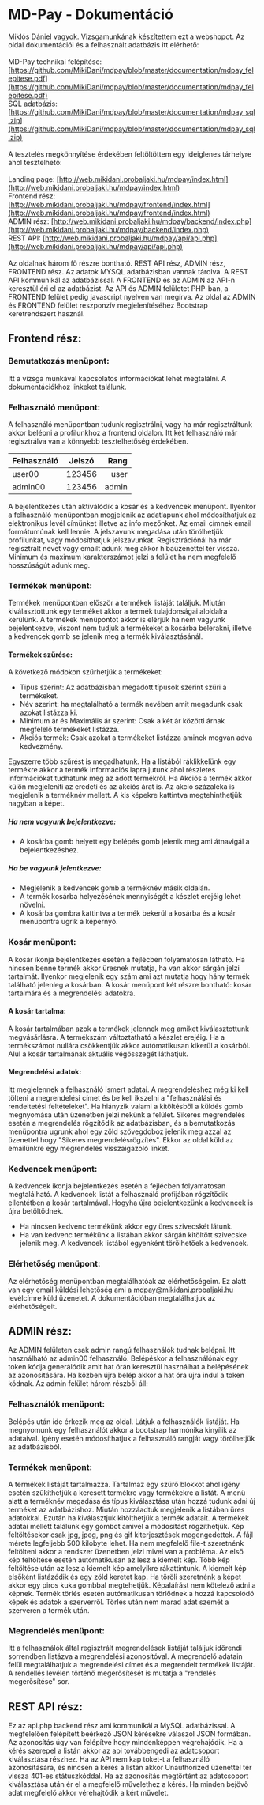 # MD-Pay - Dokumentáció

Miklós Dániel vagyok. Vizsgamunkának készítettem ezt a webshopot. Az oldal dokumentációi és a felhasznált adatbázis itt elérhető:<br><br>
MD-Pay technikai felépítése: [https://github.com/MikiDani/mdpay/blob/master/documentation/mdpay_felepitese.pdf](https://github.com/MikiDani/mdpay/blob/master/documentation/mdpay_felepitese.pdf)<br>
SQL adatbázis: [https://github.com/MikiDani/mdpay/blob/master/documentation/mdpay_sql.zip](https://github.com/MikiDani/mdpay/blob/master/documentation/mdpay_sql.zip)<br><br>
A tesztelés megkönnyítése érdekében feltöltöttem egy ideiglenes tárhelyre ahol tesztelhető:<br><br>
Landing page: [http://web.mikidani.probaljaki.hu/mdpay/index.html](http://web.mikidani.probaljaki.hu/mdpay/index.html)<br>
Frontend rész: [http://web.mikidani.probaljaki.hu/mdpay/frontend/index.html](http://web.mikidani.probaljaki.hu/mdpay/frontend/index.html)<br>
ADMIN rész: [http://web.mikidani.probaljaki.hu/mdpay/backend/index.php](http://web.mikidani.probaljaki.hu/mdpay/backend/index.php)<br>
REST API: [http://web.mikidani.probaljaki.hu/mdpay/api/api.php](http://web.mikidani.probaljaki.hu/mdpay/api/api.php)<br><br>
Az oldalnak három fő részre bontható. REST API rész, ADMIN rész, FRONTEND rész. Az adatok MYSQL adatbázisban vannak tárolva. A REST API kommunikál az adatbázissal. A FRONTEND és az ADMIN az API-n keresztül éri el az adatbázist. Az API és ADMIN felületet PHP-ban, a FRONTEND felület pedig javascript nyelven van megírva. Az oldal az ADMIN és FRONTEND felület reszponzív megjelenítéséhez Bootstrap keretrendszert használ.

## Frontend rész:

### Bemutatkozás menüpont:
Itt a vizsga munkával kapcsolatos információkat lehet megtalálni. A dokumentációkhoz linkeket találunk.

### Felhasználó menüpont:
A felhasználó menüpontban tudunk regisztrálni, vagy ha már regisztráltunk akkor belépni a profilunkhoz a frontend oldalon. Itt két felhasználó már regisztrálva van a könnyebb tesztelhetőség érdekében.

| Felhasználó | Jelszó | Rang  |
| ----------- |:------:| -----:|
| user00      | 123456 | user  |
| admin00     | 123456 | admin |

A bejelentkezés után aktiválódik a kosár és a kedvencek menüpont. Ilyenkor a felhasználó menüpontban megjelenik az adatlapunk ahol módosíthatjuk az elektronikus levél címünket illetve az info mezőnket.  Az email címnek email formátumúnak kell lennie. A jelszavunk megadása után törölhetjük profilunkat, vagy módosíthatjuk jelszavunkat. 
Regisztrációnál ha már regisztrált nevet vagy emailt adunk meg akkor hibaüzenettel tér vissza. Minimum és maximum karakterszámot jelzi a felület ha nem megfelelő hosszúságút adunk meg.

### Termékek menüpont:
Termékek menüpontban először a termékek listáját találjuk. Miután kiválasztottunk egy terméket akkor a termék tulajdonságai aloldalra kerülünk. A termékek menüpontot akkor is elérjük ha nem vagyunk bejelentkezve, viszont nem tudjuk a termékeket a kosárba belerakni, illetve a kedvencek gomb se jelenik meg a termék kiválasztásánál.
#### Termékek szűrése:
A következő módokon szűrhetjük a termékeket:
- Tipus szerint: Az adatbázisban megadott típusok szerint szűri a termékeket.
- Név szerint: ha megtalálható a termék nevében amit megadunk csak azokat listázza ki.
- Minimum ár és Maximális ár szerint: Csak a két ár közötti árnak megfelelő termékeket listázza.
- Akciós termék: Csak azokat a termékeket listázza aminek megvan adva kedvezmény.

Egyszerre több szűrést is megadhatunk. Ha a listából ráklikkelünk egy termékre akkor a termék információs lapra jutunk ahol részletes információkat tudhatunk meg az adott termékről. Ha Akciós a termék akkor külön megjeleníti az eredeti és az akciós árat is. Az akció százaléka is megjelenik a terméknév mellett. A kis képekre kattintva megtehinthetjük nagyban a képet.
##### Ha nem vagyunk bejelentkezve:
- A kosárba gomb helyett egy belépés gomb jelenik meg ami átnavigál a bejelentkezéshez.
##### Ha be vagyunk jelentkezve:
- Megjelenik a kedvencek gomb a terméknév másik oldalán.
- A termék kosárba helyezésének mennyiségét a készlet erejéig lehet növelni.
- A kosárba gombra kattintva a termék bekerül a kosárba és a kosár menüpontra ugrik a képernyő.

### Kosár menüpont:
A kosár ikonja bejelentkezés esetén a fejlécben folyamatosan látható. Ha nincsen benne termék 
akkor üresnek mutatja, ha van akkor sárgán jelzi tartalmát. Ilyenkor megjelenik egy szám ami azt mutatja hogy hány termék található jelenleg a kosárban. A kosár menüpont két részre bontható: kosár tartalmára és a megrendelési adatokra.
#### A kosár tartalma:
A kosár tartalmában azok a termékek jelennek meg amiket kiválasztottunk megvásárlásra. A termékszám változtatható a készlet erejéig. Ha a termékszámot nullára csökkentjük akkor autómatikusan kikerül a kosárból. Alul a kosár tartalmának aktuális végösszegét láthatjuk.
#### Megrendelési adatok:
Itt megjelennek a felhasználó ismert adatai. A megrendeléshez még ki kell tölteni a megrendelési címet és be kell ikszelni a "felhasználási és rendeltetési feltételeket". Ha hiányzik valami a kitöltésből a küldés gomb megnyomása után üzenetben jelzi nekünk a felület. Sikeres megrendelés esetén a megrendelés rögzítődik az adatbázisban, és a bemutatkozás menüpontra ugrunk ahol egy zöld szövegdoboz jelenik meg azzal az üzenettel hogy "Sikeres megrendelésrögzítés". Ekkor az oldal küld az emailünkre egy megrendelés visszaigazoló linket.

### Kedvencek menüpont:
A kedvencek ikonja bejelentkezés esetén a fejlécben folyamatosan megtalálható. A kedvencek listát a felhasználó profijában rögzítődik ellentétben a kosár tartalmával. Hogyha újra bejelentkezünk a kedvencek is újra betöltődnek.
- Ha nincsen kedvenc termékünk akkor egy üres szivecskét látunk.
- Ha van kedvenc termékünk a listában akkor sárgán kitöltött szivecske jelenik meg.
A kedvencek listából egyenként törölhetőek a kedvencek.
### Elérhetőség menüpont:
Az elérhetőség menüpontban megtalálhatóak az elérhetőségeim. Ez alatt van egy email küldési lehetőség ami a mdpay@mikidani.probaljaki.hu levélcímre küld üzenetet. A dokumentációban megtalálhatjuk az elérhetőségeit.

## ADMIN rész:

Az ADMIN felületen csak admin rangú felhasználók tudnak belépni. Itt használható az admin00 felhasználó. Belépéskor a felhasználónak egy token kódja generálódik amit hat órán keresztül használhat a belépésének az azonosítására. Ha közben újra belép akkor a hat óra újra indul a token kódnak.
Az admin felület három részből áll:

### Felhasználók menüpont:
Belépés után ide érkezik meg az oldal. Látjuk a felhasználók listáját. Ha megnyomunk egy felhasználót akkor a bootstrap harmónika kinyílik az adataival. Igény esetén módosíthatjuk a felhasználó rangját vagy törölhetjük az adatbázisból.

### Termékek menüpont:
A termékek listáját tartalmazza. Tartalmaz egy szűrő blokkot ahol igény esetén szűkíthetjük a keresett termékre vagy termékekre a listát. A menü alatt a terméknév megadása és típus kiválasztása után hozzá tudunk adni új terméket az adatbázishoz. Miután hozzáadtuk megjelenik a listában üres adatokkal. Ezután ha kiválasztjuk kitölthetjük a termék adatait. A termékek adatai mellett találunk egy gombot amivel a módosítást rögzíthetjük.
Kép feltöltésekor csak jpg, jpeg, png és gif kiterjesztések megengedettek. A fájl mérete legfeljebb 500 kilobyte lehet. Ha nem megfelelő file-t szeretnénk feltölteni akkor a rendszer üzenetben jelzi mivel van a probléma. Az első kép feltöltése esetén autómatikusan az lesz a kiemelt kép. Több kép feltöltése után az lesz a kiemelt kép amelyikre rákattintunk. A kiemelt kép elsőként listázódik és egy zöld keretet kap. Ha töröli szeretnénk a képet akkor egy piros kuka gombbal megtehetjük. Képaláírást nem kötelező adni a képnek. Termék törlés esetén autómatikusan törlődnek a hozzá kapcsolódó képek és adatok a szerverről. Törlés után nem marad adat szemét a szerveren a termék után.

### Megrendelés menüpont:
Itt a felhasználók által regisztrált megrendelések listáját találjuk időrendi sorrendben listázva a megrendelési azonosítóval. A megrendelő adatain felül megtalálhatjuk a megrendelési címet és a megrendelt termékek listáját. A rendellés levélen történő megerősítését is mutatja a "rendelés megerősítése" sor.

## REST API rész:

Ez az api.php backend rész ami kommunikál a MySQL adatbázissal. A megfelelően felépített beérkező JSON kérésekre válaszol JSON formában. Az azonosítás úgy van felépítve hogy mindenképpen végrehajódik. Ha a kérés szerepel a listán akkor az api továbbengedi az adatcsoport kiválasztása részhez. Ha az API nem kap toket-t a felhasználó azonosítására, és nincsen a kérés a listán akkor Unauthorized üzenettel tér vissza 401-es státuszkóddal. Ha az azonosítás megtörtént az adatcsoport kiválasztása után ér el a megfelelő művelethez a kérés. Ha minden bejövő adat megfelelő akkor vérehajtódik a kért művelet.